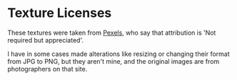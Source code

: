 # Texture Licenses

These textures were taken from [Pexels](https://www.pexels.com/creative-commons-images/),
who say that attribution is 'Not required but appreciated'.

I have in some cases made alterations like resizing or changing
their format from JPG to PNG, but they aren't mine, and the
original images are from photographers on that site.